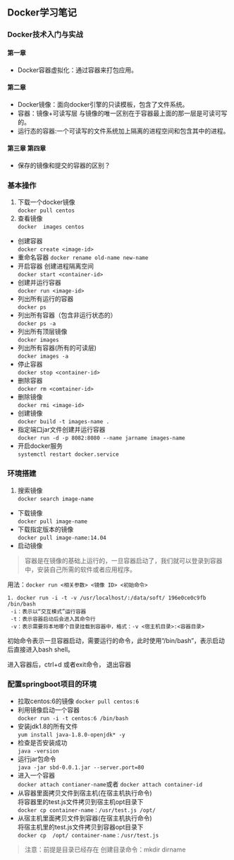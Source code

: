 ## Docker学习笔记
### Docker技术入门与实战

#### 第一章
- Docker容器虚拟化：通过容器来打包应用。

#### 第二章
- Docker镜像：面向docker引擎的只读模板，包含了文件系统。
- 容器：镜像+可读写层 与镜像的唯一区别在于容器最上面的那一层是可读可写的。
- 运行态的容器:一个可读写的文件系统加上隔离的进程空间和包含其中的进程。

#### 第三章 第四章
- 保存的镜像和提交的容器的区别？





### 基本操作
1. 下载一个docker镜像 <br>
   `docker pull centos`
2. 查看镜像<br>
  `docker  images centos`
- 创建容器<br>
`docker create <image-id>`
- 重命名容器
`docker rename old-name new-name`
- 开启容器 创建进程隔离空间<br>
`docker start <container-id>`
- 创建并运行容器<br>
`docker run <image-id>`
- 列出所有运行的容器<br>
`docker ps `
- 列出所有容器（包含非运行状态的）<br>
`docker ps -a`
- 列出所有顶层镜像<br>
`docker images`
- 列出所有容器(所有的可读层)<br>
`docker images -a`
- 停止容器<br>
`docker stop <container-id>`
- 删除容器<br>
`docker rm <comtainer-id>`
- 删除镜像<br>
`docker rmi <image-id>`
- 创建镜像<br>
`docker build -t images-name .`
- 指定端口jar文件创建并运行容器<br>
`docker run -d -p 8082:8080 --name jarname images-name`
- 开启docker服务<br>
`systemctl restart docker.service`

### 环境搭建
1. 搜索镜像  
`docker search image-name`
- 下载镜像  
`docker pull image-name`
- 下载指定版本的镜像  
`docker pull image-name:14.04`
- 启动镜像  
> 容器是在镜像的基础上运行的，一旦容器启动了，我们就可以登录到容器中，安装自己所需的软件或者应用程序。

 用法：`docker run <相关参数> <镜像 ID> <初始命令>`

 ```
 1. docker run -i -t -v /usr/localhost/:/data/soft/ 196e0ce0c9fb /bin/bash
  -i：表示以“交互模式”运行容器
  -t：表示容器启动后会进入其命令行
  -v：表示需要将本地哪个目录挂载到容器中，格式：-v <宿主机目录>:<容器目录>
 ```
 初始命令表示一旦容器启动，需要运行的命令，此时使用“/bin/bash”，表示启动后直接进入bash shell。

 进入容器后，ctrl+d 或者exit命令， 退出容器


### 配置springboot项目的环境
- 拉取centos:6的镜像
`docker pull centos:6`
- 利用镜像启动一个容器  
`docker run -i -t centos:6 /bin/bash`
- 安装jdk1.8的所有文件  
`yum install java-1.8.0-openjdk* -y`
- 检查是否安装成功  
`java -version`
- 运行jar包命令   
`java -jar sbd-0.0.1.jar --server.port=80`
- 进入一个容器  
`docker attach contianer-name`或者
 `docker attach container-id`
- 从容器里面拷贝文件到宿主机(在宿主机执行命令)  
将容器里的test.js文件拷贝到宿主机opt目录下  
`docker cp container-name：/usr/test.js /opt/`
- 从宿主机里面拷贝文件到容器(在宿主机执行命令)  
将宿主机里的test.js文件拷贝到容器opt目录下  
`docker cp  /opt/ container-name：/usr/test.js`
>注意：前提是目录已经存在 创建目录命令：mkdir dirname
